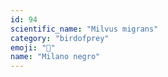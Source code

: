 ```yaml
---
id: 94
scientific_name: "Milvus migrans"
category: "birdofprey"
emoji: "🦅"
name: "Milano negro"
---
```

